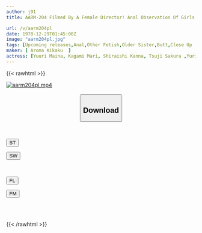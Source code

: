 ```yaml
---
author: j91
title: AARM-204 Filmed By A Female Director! Anal Observation Of Girls. There Are Also Pussies!

url: /v/aarm204pl
date: 1970-12-29T01:45:00Z
image: "aarm204pl.jpg"
tags: [Upcoming releases,Anal,Other Fetish,Older Sister,Butt,Close Up	 ]
maker: [ Aroma Kikaku  ]
actress: [Yuuri Maina, Kagami Mari, Shiraishi Kanna, Tsuji Sakura ,Yurikawa Sayaka,Ikuta Machi, Suzune Kyouka, Kikuchi Maya ,Akari Nonoka ,Kirika Yuuri ]
---
```



{{< rawhtml >}}

<div class="video" data-videoid="pending_link_3.html">
    <a href="javascript:;">
        <img src="/v/aarm204pl/aarm204pl.jpg" width="WIDTH" height="HEIGHT" alt="aarm204pl.mp4" loading="lazy">
    </a>
</div>

<script type="text/javascript" src="https://j91.asia/asset/on-demand-pend.js"></script>

<br>
  <link rel="stylesheet" href="https://j91.asia/asset/bs5.css">
  
  <center>
  <button class="btn btn-primary" type="button" data-bs-toggle="collapse" data-bs-target=".multi-collapse" aria-expanded="false" aria-controls="multiCollapseExample1 multiCollapseExample2"><h2>Download</h2></button></center>
</p>
<div class="row">
  <div class="col">
    <div class="collapse multi-collapse" id="multiCollapseExample1">
      <div class="card card-body">
	      	      <br>
<div class="buttons">  
<p><a href="https://j91.asia/pending_link_3.html" target="_blank"><button class="btn-hover color-3"><i class="fa fa-download"></i> ST</button></a></p>
<p><a href="https://j91.asia/pending_link_3.html" target="_blank"><button class="btn-hover color-2"><i class="fa fa-download"></i> SW</button></a></p></div>
    </div>
  </div>
</div>
  <div class="col">
    <div class="collapse multi-collapse" id="multiCollapseExample2">
      <div class="card card-body">
	      <br>
<div class="buttons">
<p><a href="https://j91.asia/pending_link_3.html" target="_blank"><button class="btn-hover color-9"><i class="fa fa-download"></i> FL</button></a></p>
<p><a href="https://j91.asia/pending_link_3.html" target="_blank"><button class="btn-hover color-8"><i class="fa fa-download"></i> FM</button></a></p></div>
<br><br>
      </div>
    </div>
  </div>
</div>

{{< /rawhtml >}}